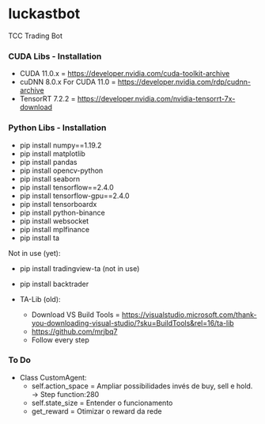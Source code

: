 # luckastbot

TCC Trading Bot

### CUDA Libs - Installation

- CUDA 11.0.x = https://developer.nvidia.com/cuda-toolkit-archive
- cuDNN 8.0.x For CUDA 11.0 = https://developer.nvidia.com/rdp/cudnn-archive
- TensorRT 7.2.2 = https://developer.nvidia.com/nvidia-tensorrt-7x-download

### Python Libs - Installation

- pip install numpy==1.19.2
- pip install matplotlib
- pip install pandas
- pip install opencv-python
- pip install seaborn
- pip install tensorflow==2.4.0
- pip install tensorflow-gpu==2.4.0
- pip install tensorboardx
- pip install python-binance
- pip install websocket
- pip install mplfinance
- pip install ta

Not in use (yet):

- pip install tradingview-ta (not in use)
- pip install backtrader

- TA-Lib (old):
  - Download VS Build Tools = https://visualstudio.microsoft.com/thank-you-downloading-visual-studio/?sku=BuildTools&rel=16/ta-lib
  - https://github.com/mrjbq7
  - Follow every step

### To Do

- Class CustomAgent:
  - self.action_space = Ampliar possibilidades invés de buy, sell e hold. -> Step function:280
  - self.state_size = Entender o funcionamento
  - get_reward = Otimizar o reward da rede
